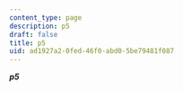 ```yaml
---
content_type: page
description: p5
draft: false
title: p5
uid: ad1927a2-0fed-46f0-abd0-5be79481f087
---
```

***p5***